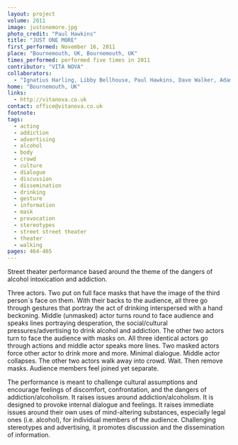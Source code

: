 ```yaml
---
layout: project
volume: 2011
image: justonemore.jpg
photo_credit: "Paul Hawkins"
title: "JUST ONE MORE"
first_performed: November 16, 2011
place: "Bournemouth, UK, Bournemouth, UK"
times_performed: performed five times in 2011
contributor: "VITA NOVA"
collaborators: 
  - "Ignatius Harling, Libby Bellhouse, Paul Hawkins, Dave Walker, Adam Liddell"
home: "Bournemouth, UK"
links: 
  - http://vitanova.co.uk
contact: office@vitanova.co.uk
footnote: 
tags: 
  - acting
  - addiction
  - advertising
  - alcohol
  - body
  - crowd
  - culture
  - dialogue
  - discussion
  - dissemination
  - drinking
  - gesture
  - information
  - mask
  - provocation
  - stereotypes
  - street street theater
  - theater
  - walking
pages: 464-465
---
```


Street theater performance based around the theme of the dangers of alcohol intoxication and addiction. 

Three actors. Two put on full face masks that have the image of the third person`s face on them. With their backs to the audience, all three go through gestures that portray the act of drinking interspersed with a hand beckoning. Middle (unmasked) actor turns round to face audience and speaks lines portraying desperation, the social/cultural pressures/advertising to drink alcohol and addiction. The other two actors turn to face the audience with masks on. All three identical actors go through actions and middle actor speaks more lines. Two masked actors force other actor to drink more and more. Minimal dialogue. Middle actor collapses. The other two actors walk away into crowd. Wait. Then remove masks. Audience members feel joined yet separate. 

The performance is meant to challenge cultural assumptions and encourage feelings of discomfort, confrontation, and the dangers of addiction/alcoholism. It raises issues around addiction/alcoholism. It is designed to provoke internal dialogue and feelings. It raises immediate issues around their own uses of mind-altering substances, especially legal ones (i.e. alcohol), for individual members of the audience. Challenging stereotypes and advertising, it promotes discussion and the dissemination of information. 
